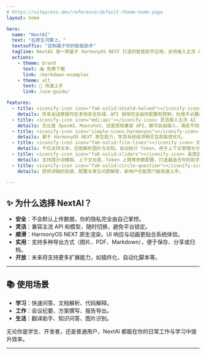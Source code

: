 ```yaml
---
# https://vitepress.dev/reference/default-theme-home-page
layout: home

hero:
  name: "NextAI"
  text: "在原生鸿蒙上，"
  textsuffix: "定制属于你的智能助手"
  tagline: NextAI 是一款基于 HarmonyOS NEXT 打造的智能助手应用，支持接入主流 AI API，保障隐私与性能的同时，帮助你在原生鸿蒙设备上快速构建高效工作流
  actions:
    - theme: brand
      text: 📥 免费下载
      link: /markdown-examples
    - theme: alt
      text: 🚀 快速上手
      link: /use-guide/

features:
  - title: <iconify-icon icon="fa6-solid:shield-halved"></iconify-icon> 隐私本地优先
    details: 所有会话数据均在本地安全存储，API 调用完全由你配置和控制，杜绝不必要的上传。
  - title: <iconify-icon icon="mdi:api"></iconify-icon> 灵活接入主流 AI
    details: 无论是 OpenAI、Moonshot、还是其他兼容 API，都可自由接入，满足不同任务需求。
  - title: <iconify-icon icon="simple-icons:harmonyos"></iconify-icon> 鸿蒙原生体验
    details: 基于 HarmonyOS NEXT 原生能力，享受系统级流畅交互和能效优化。
  - title: <iconify-icon icon="fa6-solid:file-lines"></iconify-icon> 文档与多模态支持
    details: 不仅支持文本，还能解析图片与文档，自动统计 Token，用于上下文管理与分析。
  - title: <iconify-icon icon="fa6-solid:sliders"></iconify-icon> 高度自定义
    details: 支持提示词模板、上下文长度、Token 上限等参数配置，打造最适合你的助手。
  - title: <iconify-icon icon="fa6-solid:circle-question"></iconify-icon> 完整使用文档
    details: 提供详细的安装、配置与常见问题解答，新用户也能零门槛快速上手。

---
```


## ✨ 为什么选择 NextAI？

- **安全**：不会默认上传数据，你的隐私完全由自己掌控。  
- **灵活**：兼容主流 API 和模型，随时切换，避免平台锁定。  
- **顺滑**：HarmonyOS NEXT 原生渲染，UI 响应与动画更贴合系统体验。  
- **实用**：支持多种导出方式（图片、PDF、Markdown），便于保存、分享或归档。  
- **开放**：未来将支持更多扩展能力，如插件化、自动化脚本等。

---

## 📚 使用场景

- **学习**：快速问答、文档解析、代码解释。  
- **工作**：会议纪要、方案撰写、报告导出。  
- **生活**：翻译助手、知识问答、图片识别。  

无论你是学生、开发者，还是普通用户，NextAI 都能在你的日常工作与学习中提升效率。

---

<Home />

